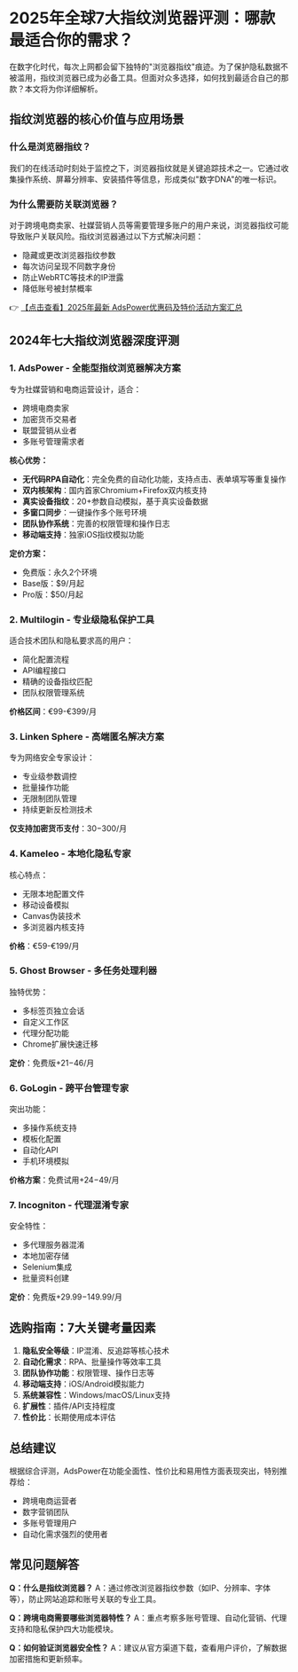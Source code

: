 # 2025年全球7大指纹浏览器评测：哪款最适合你的需求？

在数字化时代，每次上网都会留下独特的"浏览器指纹"痕迹。为了保护隐私数据不被滥用，指纹浏览器已成为必备工具。但面对众多选择，如何找到最适合自己的那款？本文将为你详细解析。

## 指纹浏览器的核心价值与应用场景

### 什么是浏览器指纹？
我们的在线活动时刻处于监控之下，浏览器指纹就是关键追踪技术之一。它通过收集操作系统、屏幕分辨率、安装插件等信息，形成类似"数字DNA"的唯一标识。

### 为什么需要防关联浏览器？
对于跨境电商卖家、社媒营销人员等需要管理多账户的用户来说，浏览器指纹可能导致账户关联风险。指纹浏览器通过以下方式解决问题：
- 隐藏或更改浏览器指纹参数
- 每次访问呈现不同数字身份
- 防止WebRTC等技术的IP泄露
- 降低账号被封禁概率

👉 [【点击查看】2025年最新 AdsPower优惠码及特价活动方案汇总](https://bit.ly/adspower_free)

## 2024年七大指纹浏览器深度评测

### 1. AdsPower - 全能型指纹浏览器解决方案
专为社媒营销和电商运营设计，适合：
- 跨境电商卖家
- 加密货币交易者
- 联盟营销从业者
- 多账号管理需求者

**核心优势：**
- **无代码RPA自动化**：完全免费的自动化功能，支持点击、表单填写等重复操作
- **双内核架构**：国内首家Chromium+Firefox双内核支持
- **真实设备指纹**：20+参数自动模拟，基于真实设备数据
- **多窗口同步**：一键操作多个账号环境
- **团队协作系统**：完善的权限管理和操作日志
- **移动端支持**：独家iOS指纹模拟功能

**定价方案：**
- 免费版：永久2个环境
- Base版：$9/月起
- Pro版：$50/月起

### 2. Multilogin - 专业级隐私保护工具
适合技术团队和隐私要求高的用户：
- 简化配置流程
- API编程接口
- 精确的设备指纹匹配
- 团队权限管理系统

**价格区间**：€99-€399/月

### 3. Linken Sphere - 高端匿名解决方案
专为网络安全专家设计：
- 专业级参数调控
- 批量操作功能
- 无限制团队管理
- 持续更新反检测技术

**仅支持加密货币支付**：$30-$300/月

### 4. Kameleo - 本地化隐私专家
核心特点：
- 无限本地配置文件
- 移动设备模拟
- Canvas伪装技术
- 多浏览器内核支持

**价格**：€59-€199/月

### 5. Ghost Browser - 多任务处理利器
独特优势：
- 多标签页独立会话
- 自定义工作区
- 代理分配功能
- Chrome扩展快速迁移

**定价**：免费版+$21-$46/月

### 6. GoLogin - 跨平台管理专家
突出功能：
- 多操作系统支持
- 模板化配置
- 自动化API
- 手机环境模拟

**价格方案**：免费试用+$24-$49/月

### 7. Incogniton - 代理混淆专家
安全特性：
- 多代理服务器混淆
- 本地加密存储
- Selenium集成
- 批量资料创建

**定价**：免费版+$29.99-$149.99/月

## 选购指南：7大关键考量因素

1. **隐私安全等级**：IP混淆、反追踪等核心技术
2. **自动化需求**：RPA、批量操作等效率工具
3. **团队协作功能**：权限管理、操作日志等
4. **移动端支持**：iOS/Android模拟能力
5. **系统兼容性**：Windows/macOS/Linux支持
6. **扩展性**：插件/API支持程度
7. **性价比**：长期使用成本评估

## 总结建议

根据综合评测，AdsPower在功能全面性、性价比和易用性方面表现突出，特别推荐给：
- 跨境电商运营者
- 数字营销团队
- 多账号管理用户
- 自动化需求强烈的使用者

## 常见问题解答

**Q：什么是指纹浏览器？**
A：通过修改浏览器指纹参数（如IP、分辨率、字体等），防止网站追踪和账号关联的专业工具。

**Q：跨境电商需要哪些浏览器特性？**
A：重点考察多账号管理、自动化营销、代理支持和隐私保护四大功能模块。

**Q：如何验证浏览器安全性？**
A：建议从官方渠道下载，查看用户评价，了解数据加密措施和更新频率。